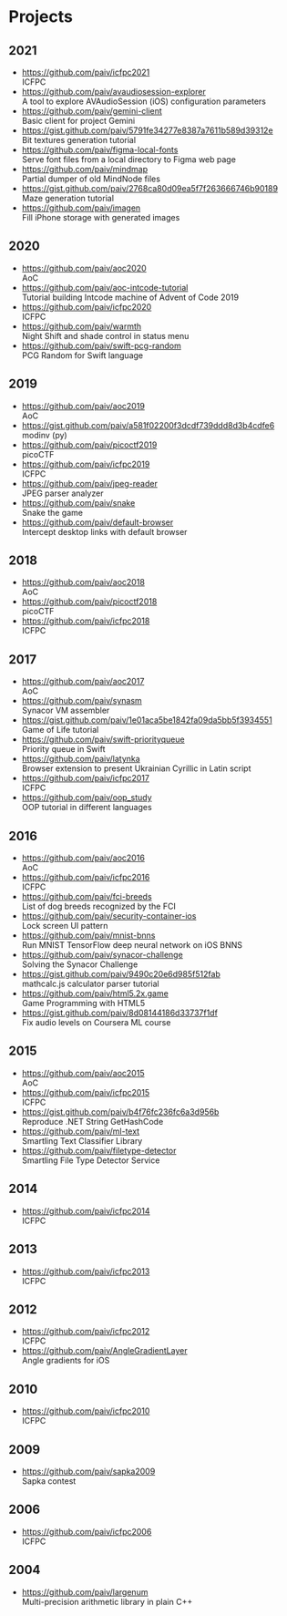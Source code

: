 Projects
==

2021
--
- https://github.com/paiv/icfpc2021 \
  ICFPC
- https://github.com/paiv/avaudiosession-explorer \
  A tool to explore AVAudioSession (iOS) configuration parameters
- https://github.com/paiv/gemini-client \
  Basic client for project Gemini
- https://gist.github.com/paiv/5791fe34277e8387a7611b589d39312e \
  Bit textures generation tutorial
- https://github.com/paiv/figma-local-fonts \
  Serve font files from a local directory to Figma web page
- https://github.com/paiv/mindmap \
  Partial dumper of old MindNode files
- https://gist.github.com/paiv/2768ca80d09ea5f7f263666746b90189 \
  Maze generation tutorial
- https://github.com/paiv/imagen \
  Fill iPhone storage with generated images

2020
--
- https://github.com/paiv/aoc2020 \
  AoC
- https://github.com/paiv/aoc-intcode-tutorial \
  Tutorial building Intcode machine of Advent of Code 2019
- https://github.com/paiv/icfpc2020 \
  ICFPC
- https://github.com/paiv/warmth \
  Night Shift and shade control in status menu
- https://github.com/paiv/swift-pcg-random \
  PCG Random for Swift language

2019
--
- https://github.com/paiv/aoc2019 \
  AoC
- https://gist.github.com/paiv/a581f02200f3dcdf739ddd8d3b4cdfe6 \
  modinv (py)
- https://github.com/paiv/picoctf2019 \
  picoCTF
- https://github.com/paiv/icfpc2019 \
  ICFPC
- https://github.com/paiv/jpeg-reader \
  JPEG parser analyzer
- https://github.com/paiv/snake \
  Snake the game
- https://github.com/paiv/default-browser \
  Intercept desktop links with default browser

2018
--
- https://github.com/paiv/aoc2018 \
  AoC
- https://github.com/paiv/picoctf2018 \
  picoCTF
- https://github.com/paiv/icfpc2018 \
  ICFPC

2017
--
- https://github.com/paiv/aoc2017 \
  AoC
- https://github.com/paiv/synasm \
  Synacor VM assembler
- https://gist.github.com/paiv/1e01aca5be1842fa09da5bb5f3934551 \
  Game of Life tutorial
- https://github.com/paiv/swift-priorityqueue \
  Priority queue in Swift
- https://github.com/paiv/latynka \
  Browser extension to present Ukrainian Cyrillic in Latin script
- https://github.com/paiv/icfpc2017 \
  ICFPC
- https://github.com/paiv/oop_study \
  OOP tutorial in different languages

2016
--
- https://github.com/paiv/aoc2016 \
  AoC
- https://github.com/paiv/icfpc2016 \
  ICFPC
- https://github.com/paiv/fci-breeds \
  List of dog breeds recognized by the FCI
- https://github.com/paiv/security-container-ios \
  Lock screen UI pattern
- https://github.com/paiv/mnist-bnns \
  Run MNIST TensorFlow deep neural network on iOS BNNS
- https://github.com/paiv/synacor-challenge \
  Solving the Synacor Challenge
- https://gist.github.com/paiv/9490c20e6d985f512fab \
  mathcalc.js calculator parser tutorial
- https://github.com/paiv/html5.2x.game \
  Game Programming with HTML5
- https://gist.github.com/paiv/8d08144186d33737f1df \
  Fix audio levels on Coursera ML course

2015
--
- https://github.com/paiv/aoc2015 \
  AoC
- https://github.com/paiv/icfpc2015 \
  ICFPC
- https://gist.github.com/paiv/b4f76fc236fc6a3d956b \
  Reproduce .NET String GetHashCode
- https://github.com/paiv/ml-text \
  Smartling Text Classifier Library
- https://github.com/paiv/filetype-detector \
  Smartling File Type Detector Service

2014
--
- https://github.com/paiv/icfpc2014 \
  ICFPC

2013
--
- https://github.com/paiv/icfpc2013 \
  ICFPC

2012
--
- https://github.com/paiv/icfpc2012 \
  ICFPC
- https://github.com/paiv/AngleGradientLayer \
  Angle gradients for iOS

2010
--
- https://github.com/paiv/icfpc2010 \
  ICFPC

2009
--
- https://github.com/paiv/sapka2009 \
  Sapka contest

2006
--
- https://github.com/paiv/icfpc2006 \
  ICFPC

2004
--
- https://github.com/paiv/largenum \
  Multi-precision arithmetic library in plain C++
